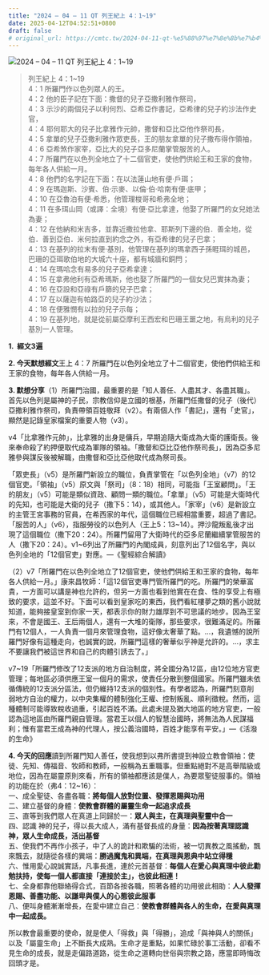 ```yaml
---
title: "2024 – 04 – 11 QT 列王紀上 4：1~19"
date: 2025-04-12T04:52:51+0800
draft: false
# original_url: https://cmtc.tw/2024-04-11-qt-%e5%88%97%e7%8e%8b%e7%b4%80%e4%b8%8a-4%ef%bc%9a119
---
```


![2024 – 04 – 11 QT 列王紀上 4：1\~19](/images/qt.jpg  "2024 – 04 – 11 QT 列王紀上 4：1\~19")

> 列王紀上 4：1\~19  
> 4：1 所羅門作以色列眾人的王。  
> 4：2 他的臣子記在下面：撒督的兒子亞撒利雅作祭司，  
> 4：3 示沙的兩個兒子以利何烈、亞希亞作書記，亞希律的兒子約沙法作史官，  
> 4：4 耶何耶大的兒子比拿雅作元帥，撒督和亞比亞他作祭司長，  
> 4：5 拿單的兒子亞撒利雅作眾吏長，王的朋友拿單的兒子撒布得作領袖，  
> 4：6 亞希煞作家宰，亞比大的兒子亞多尼蘭掌管服苦的人。  
> 4：7 所羅門在以色列全地立了十二個官吏，使他們供給王和王家的食物，每年各人供給一月。  
> 4：8 他們的名字記在下面：在以法蓮山地有便‧戶珥；  
> 4：9 在瑪迦斯、沙賓、伯‧示麥、以倫‧伯‧哈南有便‧底甲；  
> 4：10 在亞魯泊有便‧希悉，他管理梭哥和希弗全地；  
> 4：11 在多珥山岡（或譯：全境）有便‧亞比拿達，他娶了所羅門的女兒她法為妻；  
> 4：12 在他納和米吉多，並靠近撒拉他拿、耶斯列下邊的伯．善全地，從伯．善到亞伯．米何拉直到約念之外，有亞希律的兒子巴拿；  
> 4：13 在基列的拉末有便‧基別，他管理在基列的瑪拿西子孫睚珥的城邑，巴珊的亞珥歌伯地的大城六十座，都有城牆和銅閂；  
> 4：14 在瑪哈念有易多的兒子亞希拿達；  
> 4：15 在拿弗他利有亞希瑪斯，他也娶了所羅門的一個女兒巴實抹為妻；  
> 4：16 在亞設和亞祿有戶篩的兒子巴拿；  
> 4：17 在以薩迦有帕路亞的兒子約沙法；  
> 4：18 在便雅憫有以拉的兒子示每；  
> 4：19 在基列地，就是從前屬亞摩利王西宏和巴珊王噩之地，有烏利的兒子基別一人管理。

**1.  經文3遍**

**2. 今天默想經文**王上 4：7 所羅門在以色列全地立了十二個官吏，使他們供給王和王家的食物，每年各人供給一月。

**3. 默想分享**（1）所羅門治國，最重要的是「知人善任、人盡其才、各盡其職」。首先以色列是屬神的子民，宗教信仰是立國的根基，所羅門任撒督的兒子（後代）亞撒利雅作祭司，負責帶領百姓敬拜（v2）。有兩個人作「書記」，還有「史官」，顯然是記錄皇家檔案的重要人物（v3）。

v4「比拿雅作元帥」，比拿雅的出身是傭兵，早期追隨大衛成為大衛的護衛長。後來奉命殺了約押便取代成為軍隊的領袖。「撒督和亞比亞他作祭司長」，因為亞多尼雅參與謀反後被解職，由撒督和亞比亞他取代成為祭司長。

「眾吏長」（v5）是所羅門新設立的職位，負責掌管在「以色列全地」（v7）的12個官吏。「領袖」（v5）原文與「祭司」（8：18）相同，可能指「王室顧問」。「王的朋友」（v5）可能是類似資政、顧問一類的職位。「拿單」（v5）可能是大衛時代的先知，也可能是大衛的兒子（撒下5：14），或其他人。「家宰」（v6）是新設立的主管王宮事務的官員，在希西家的年代，這個職位已經相當重要，超過了書記。「服苦的人」（v6），指服勞役的以色列人（王上5：13\~14）。押沙龍叛亂後才出現了這個職位（撒下20：24）。所羅門留用了大衛時代的亞多尼蘭繼續掌管服苦的人（撒下20：24）。v1\~6列出了所羅門的內閣成員，刻意列出了12個名字，與以色列全地的「12個官吏」對應。—《聖經綜合解讀》

（2）v7「所羅門在以色列全地立了12個官吏，使他們供給王和王家的食物，每年各人供給一月。」康來昌牧師：「這12個官吏專門管所羅門的吃。所羅門的榮華富貴，一方面可以講是神也允許的，但另一方面也看到他實在在食、性的享受上有極致的要求，這並不好。下面可以看到皇家吃的東西，我們看紅樓夢之類的舊小說就知道，能夠接皇室到你家一天，都表示你的財力雄厚到不可思議的地步。因為王室來，不會是國王、王后兩個人，還有一大堆的衛隊，那些要求，很難滿足的。所羅門有12個人，一人負責一個月來管理食物，這好像太奢華了點。…，我遺憾的說所羅門好像有這種走向，也誠實的說，所羅門這樣的奢華似乎神是允許的。…，求主不要讓我們被這世界和自己的肉體引誘去了。」

v7\~19「所羅門修改了12支派的地方自治制度，將全國分為12區，由12位地方官吏管理；每地區必須供應王室一個月的需求，使責任分散到整個國家。所羅門雖未依循傳統的12支派分區法，但仍維持12支派的個別性。有學者認為，所羅門刻意削弱地方自治的權力，以中央集權的體制強化王權、控制叛亂、順利徵稅。然而，這種體制可能導致稅收過重，引起百姓不滿。此處未提及猶大地區的地方官吏，一般認為這地區由所羅門親自管理。當君王以個人的智慧治國時，將無法為人民謀福利；惟有當君王成為神的代理人，按公義治國時，百姓才能享有平安。」—《活潑的生命》

**4. 今天的回應**讀到所羅門知人善任，使我想到以弗所書提到神設立教會領袖：使徒、先知、傳福音、牧師和教師，一般稱為五重職事。但重點絕對不是高舉階級或地位，因為在屬靈原則來看，所有的領袖都應該是僕人，為要眾聖徒服事的。領袖的功能在於（弗4：12\~16）：  
一、成全聖徒、各盡各職：**將每個人放對位置、發揮恩賜與功用**  
二、建立基督的身體：**使教會群體的屬靈生命一起追求成長**  
三、直等到我們眾人在真道上同歸於一：**眾人與主，在真理與聖靈中合一**  
四、認識 神的兒子，得以長大成人，滿有基督長成的身量：**因為按著真理認識神，眾人生命成長，活出基督**  
五、使我們不再作小孩子，中了人的詭計和欺騙的法術，被一切異教之風搖動，飄來飄去，就隨從各樣的異端：**勝過魔鬼和異端，在真理與恩典中站立得穩**  
六、惟用愛心說誠實話，凡事長進，連於元首基督：**每個人在愛心與真理中彼此勸勉扶持，使每一個人都直接「連接於主」，也彼此相連！**  
七、全身都靠他聯絡得合式，百節各按各職，照著各體的功用彼此相助：**人人發揮恩賜、善盡功能、以謙卑與僕人的心態彼此服事**  
八、便叫身體漸漸增長，在愛中建立自己：**使教會群體與各人的生命，在愛與真理中一起成長。**

所以教會最重要的使命，就是使人「得救」與「得勝」，追成「與神與人的關係」以及「屬靈生命」上不斷長大成熟。生命才是重點，如果忙碌於事工活動，卻看不見生命的成長，就是走偏路道路，從生命之道轉向世俗與宗教之路，應當即時悔改回頭才是。